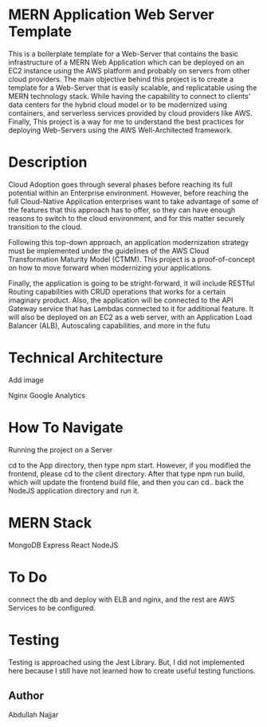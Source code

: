 # MERN Application Web Server Template

This is a boilerplate template for a Web-Server that contains the basic infrastructure of a MERN Web Application which can be deployed on an EC2 instance using the AWS platform and probably on servers from other cloud providers. The main objective behind this project is to create a template for a Web-Server that is easily scalable, and replicatable using the MERN technology stack. While having the capability to connect to clients' data centers for the hybrid cloud model or  to be modernized using containers, and serverless services provided by cloud providers like AWS. Finally, This project is a way for me to understand the best practices for deploying Web-Servers using the AWS Well-Architected framework.

# Description

Cloud Adoption goes through several phases before reaching its full potential within an Enterprise environment. However, before reaching the full Cloud-Native Application enterprises want to take advantage of some of the features that this approach has to offer, so they can have enough reasons to switch to the cloud environment, and for this matter securely transition to the cloud.

Following this top-down approach, an application modernization strategy must be implemented under the guidelines of the AWS Cloud Transformation Maturity Model (CTMM). This project is a proof-of-concept on how to move forward when modernizing your applications.


Finally, the application is going to be stright-forward, it will include RESTful Routing capabilities with CRUD operations that works for a certain imaginary product. Also, the application will be connected to the API Gateway service that has Lambdas connected to it for additional feature. It will also be deployed on an EC2 as a web server, with an Application Load Balancer (ALB), Autoscaling capabilities, and more in the futu



# Technical Architecture

Add image

Nginx
Google Analytics

# How To Navigate


Running the project on a Server

cd to the App directory, then type npm start. However, if you modified the frontend, please cd to the client directory.
After that type npm run build, which will update the frontend build file, and then you can cd.. back the NodeJS application directory and run it. 

# MERN Stack

MongoDB
Express 
React 
NodeJS

# To Do

connect the db and deploy with ELB and nginx, and the rest are AWS Services to be configured.

# Testing

Testing is approached using the Jest Library. But, I did not implemented here because I still have not learned how to create useful testing functions.

## Author

Abdullah Najjar
